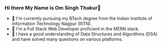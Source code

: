 ### Hi there My Name is Om Singh Thakur👋
- 🔭 I'm currently pursuing my BTech degree from the Indian Institute of Information Technology Nagpur (IIITN).
- 👯 I'm a Full Stack Web Developer proficient in the MERN stack.
- 🌱 I have a good understanding of Data Structures and Algorithms (DSA) and have solved many questions on various platforms.

<!--
**Coding2alpha/Coding2alpha** is a ✨ _special_ ✨ repository because its `README.md` (this file) appears on your GitHub profile.

Here are some ideas to get you started:

- 🔭 I’m currently Pursuing my BTech Degree from Indian Institute Of Information Technology Nagpur (IIITN) .
- 🌱 I have a good Knowledge of DSA and solved many questions in different platforms.
- 👯 I’m Full Stack Web Developer (MERN STACK) .
-->
